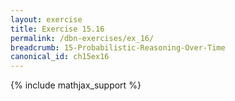```yaml
---
layout: exercise
title: Exercise 15.16
permalink: /dbn-exercises/ex_16/
breadcrumb: 15-Probabilistic-Reasoning-Over-Time
canonical_id: ch15ex16
---
```


{% include mathjax_support %}
